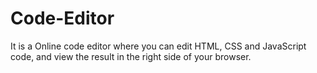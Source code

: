 # Code-Editor
 It is a Online code editor where you can edit HTML, CSS and JavaScript code, and view the result in the right side of your browser.
